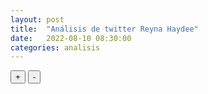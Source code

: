 ```yaml
---
layout: post
title:  "Análisis de twitter Reyna Haydee"
date:   2022-08-10 08:30:00
categories: analisis
---
```


  <script src="https://d3js.org/d3-dsv.v1.min.js"></script>
  <script src="https://d3js.org/d3-fetch.v1.min.js"></script>
  <link rel="stylesheet" href="https://unpkg.com/simplebar@latest/dist/simplebar.css" />
  <link rel="stylesheet" href="../../../css/grafo.css" />
  <script src="https://unpkg.com/simplebar@latest/dist/simplebar.min.js"></script>
  <script src="https://virtual-alchemist.com/wp-content/uploads/2020/01/sigma.min_.js"></script>
  <script src="https://virtual-alchemist.com/wp-content/uploads/2020/01/sigma.parsers.gexf_.min_.js"></script>
  <script src="https://virtual-alchemist.com/wp-content/uploads/2020/01/sigma.renderers.parallelEdges.min_.js"></script>

  <section class="node-container">
    <div id="graph-container" class="nodes" style="width:100%;">
      <div id="selected-nodes"></div>
      <div class="node-controls">
      <datalist id="nodes-datalist"></datalist>
        <button type="button" id="zoom-in-button" class="zoom-button zoom-in">+</button>
        <button type="button" id="zoom-out-button" class="zoom-button zoom-out">-</button>
      </div>
    </div>
  </section>
<br>

<script>
  // Initialise sigma with settings
  var s = new sigma({
      renderers: [
        {
          type: 'canvas',
          container: document.getElementById('graph-container'),
          freeStyle: true
        }
      ],
      settings: {
        minNodeSize: .1,
        maxNodeSize: 10,
        minEdgeSize: 0.04,
        maxEdgeSize: 0.2,
        defaultEdgeType: "curve", // only works on canvas renderer
        minArrowSize: 3,
        //labelColor: "node",
        labelHoverBGColor: "default",
        defaultHoverLabelBGColor: "#171c1c",
        defaultLabelHoverColor: "#ddd",
        font: "Poppins",
        drawLabels: true,
        mouseWheelEnabled: true,
        doubleClickEnabled: true,
        touchEnabled: true,
        labelThreshold: 3,
        labelSize: "proportional",
        labelSizeRatio: 2,
        minArrowSize: 10
      },
  });

// Load data to the graph
    sigma.parsers.gexf('../../../assets/posts/reyna-haydee/reyna.gexf', s,
      function (s) {
        s.refresh();

        var zoomInButton = document.getElementById('zoom-in-button');
        zoomInButton.addEventListener("click", zoomIn);
        var zoomOutButton = document.getElementById('zoom-out-button');
        zoomOutButton.addEventListener("click", zoomOut);
      });

    function zoomIn() {
      var c = s.camera;
      c.goTo({
        ratio: c.ratio / c.settings('zoomingRatio')
      });
    }

    function zoomOut() {
      var c = s.camera;
      c.goTo({
        ratio: c.ratio * c.settings('zoomingRatio')
      });
    }
</script>